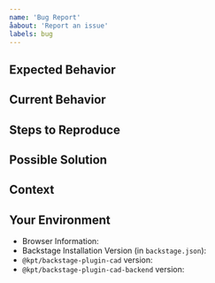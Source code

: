 ```yaml
---
name: 'Bug Report'
åabout: 'Report an issue'
labels: bug
---
```


<!--- Provide a general summary of the bug in the Title above -->

## Expected Behavior

<!--- Tell us what should happen -->

## Current Behavior

<!--- Tell us what happens instead -->

## Steps to Reproduce

<!--- Provide a link to a live example, or an unambiguous set of steps to -->
<!--- reproduce this bug. Include code or configuration to reproduce, if relevant -->

## Possible Solution

<!--- Not obligatory, but suggest a fix/reason for the bug, -->
<!--- or ideas as to the implementation of the addition or change -->

## Context

<!--- How has this issue affected you? What are you trying to accomplish? -->
<!--- Providing context (e.g. links to configuration settings, -->
<!--- stack trace or log data) helps us come up with a solution that is most useful in the real world -->

## Your Environment

<!--- Include as many relevant details about the environment you experienced the bug in -->

- Browser Information: <!--- For example Google Chrome 97.0.4692.99 -->
- Backstage Installation Version (in `backstage.json`): <!--- For example 1.1.1 -->
- `@kpt/backstage-plugin-cad` version: <!--- For example 0.1.0 -->
- `@kpt/backstage-plugin-cad-backend` version: <!--- For example 0.1.0 -->
